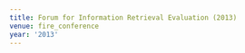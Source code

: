 ```yaml
---
title: Forum for Information Retrieval Evaluation (2013)
venue: fire_conference
year: '2013'
---
```

